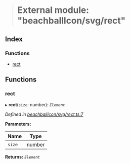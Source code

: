 > # External module: "beachballIcon/svg/rect"

## Index

### Functions

* [rect](_beachballicon_svg_rect_.md#rect)

## Functions

###  rect

▸ **rect**(`size`: number): *`Element`*

*Defined in [beachballIcon/svg/rect.ts:7](https://github.com/polkadot-js/ui/blob/85a8a3a/packages/ui-shared/src/beachballIcon/svg/rect.ts#L7)*

**Parameters:**

Name | Type |
------ | ------ |
`size` | number |

**Returns:** *`Element`*